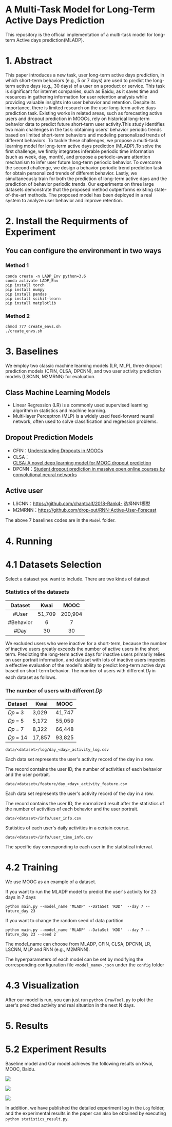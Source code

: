 # A Multi-Task Model for Long-Term Active Days Prediction
This repository is the official implementation of a multi-task model for long-term Active days prediction(MLADP).

# 1. Abstract 

This paper introduces a new task, user long-term active days prediction, in which short-term behaviors (e.g., 5 or 7 days) are used to predict the long-term active days (e.g., 30 days) of a user on a product or service. This task is significant for internet companies, such as Baidu, as it saves time and resources in gathering information for user retention analysis while providing valuable insights into user behavior and retention. Despite its importance, there is limited research on the user long-term active days prediction task. Existing works in related areas, such as forecasting active users and dropout prediction in MOOCs, rely on historical long-term behavior data to predict future short-term user activity.This study identifies two main challenges in the task: obtaining users' behavior periodic trends based on limited short-term behaviors and modeling personalized trends of different behaviors. To tackle these challenges, we propose a multi-task learning model for long-term active days prediction (MLADP).To solve the first challenge, we firstly integrates inferable periodic time information (such as week, day, month), and propose a periodic-aware attention mechanism to infer user future long-term periodic behavior. To overcome the second challenge, we design a behavior periodic trend prediction task for obtain personalized trends of different behavior. Lastly, we simultaneously train for both the prediction of long-term active days and the prediction of behavior periodic trends. Our experiments on three large datasets demonstrate that the proposed method outperforms existing state-of-the-art methods. The proposed model has been deployed in a real system to analyze user behavior and improve retention.

# 2. Install the Requirments of Experiment
## You can configure the environment in two ways
### Method 1
    conda create -n LADP_Env python=3.6
    conda activate LADP_Env
    pip install torch
    pip install numpy
    pip install pandas
    pip install scikit-learn
    pip install matplotlib
### Method 2
    chmod 777 create_envs.sh
    ./create_envs.sh

# 3. Baselines
We employ two classic machine learning models (LR, MLP), three dropout prediction models (CFIN, CLSA, DPCNN), and two user activity prediction models (LSCNN, M2MRNN) for evaluation. 

## Class Machine Learning Models
*  Linear Regression (LR) is a commonly used supervised learning algorithm in statistics and machine learning. 
* Multi-layer Perceptron (MLP) is a widely used feed-forward neural network, often used to solve classification and regression problems.

## Dropout Prediction Models
* CFIN：[Understanding Dropouts in MOOCs](http://lfs.aminer.cn/misc/moocdata/publications/AAAI19-Feng-dropout-moocs.pdf)
* CLSA：[CLSA: A novel deep learning model for MOOC dropout prediction](https://www.sciencedirect.com/science/article/abs/pii/S0045790621002901?fr=RR-9&ref=pdf_download&rr=788339e7e82f04f8)
* DPCNN：[Student dropout prediction in massive open online courses by convolutional neural networks](https://link.springer.com/content/pdf/10.1007/s00500-018-3581-3.pdf?pdf=button)
## Active user 
* LSCNN：https://github.com/chantcalf/2018-Rank4-  选择NN1模型
* M2MRNN：https://github.com/drop-out/RNN-Active-User-Forecast

The above 7 baselines codes are in the `Model` folder.

# 4. Running
# 4.1 Datasets Selection
Select a dataset you want to include.
There are two kinds of dataset
### Statistics of the datasets
| **Dataset** | **Kwai** | **MOOC** |
|:-----------:|:--------:|:--------:|
|    #User    |  51,709  |  200,904 |
|  #Behavior  |     6    |     7    |
|     #Day    |    30    |    30    |

We excluded users who were inactive for a short-term, because the number of inactive users greatly exceeds the number of active users in the short term. Predicting the long-term active days for inactive users primarily relies on user portrait information, and dataset with lots of inactive users impedes a effective evaluation of the model's ability to predict long-term active days based on short-term behavior. The number of users with different $D_f$ in each dataset as follows.
### The number of users with different 𝐷𝑝
| **Dataset** | **Kwai** | **MOOC** |
|-------------|----------|----------|
|    𝐷𝑝 = 3   |   3,029  | 41,747   |
|    𝐷𝑝 = 5   |   5,172  | 55,059   |
|    𝐷𝑝 = 7   |   8,322  | 66,448   |
|    𝐷𝑝 = 14  |  17,857  | 93,825   |

`data/<dataset>/log/day_<day>_activity_log.csv`

Each data set represents the user's activity record of the day in a row.

The record contains the user ID, the number of activities of each behavior and the user portrait.

`data/<dataset>/feature/day_<day>_activity_feature.csv`

Each data set represents the user's activity record of the day in a row.

The record contains the user ID, the normalized result after the statistics of the number of activities of each behavior and the user portrait.

`data/<dataset>/info/user_info.csv`

Statistics of each user's daily activities in a certain course.

`data/<dataset>/info/user_time_info.csv`

The specific day corresponding to each user in the statistical interval.

# 4.2 Training 
We use MOOC as an example of a dataset.

If you want to run the MLADP model to predict the user's activity for 23 days in 7 days
    
    python main.py --model_name 'MLADP' --DataSet 'KDD'  --day 7 --future_day 23
    
If you want to change the random seed of data partition

    python main.py --model_name 'MLADP' --DataSet 'KDD'  --day 7 --future_day 23 --seed 2

The model_name can choose from MLADP, CFIN, CLSA, DPCNN, LR, LSCNN, MLP and RNN (e.g., M2MRNN).

The hyperparameters of each model can be set by modifying the corresponding configuration file `<model_name>.json` under the `config` folder

# 4.3 Visualization
After our model is run, you can just run `python DrawTool.py` to plot the user's predicted activity and real situation in the next N days.

# 5. Results
# 5.2 Experiment Results
Baseline model and Our model achieves the following results on 
Kwai, MOOC, Baidu.

![](./Figure/Exp_result_1.png)

![](./Figure/Exp_result_2.png)

![](./Figure/Exp_result_3.png)

In addition, we have published the detailed experiment log in the `Log` folder, and the experimental results in the paper can also be obtained by executing `python statistics_result.py`. 

    
